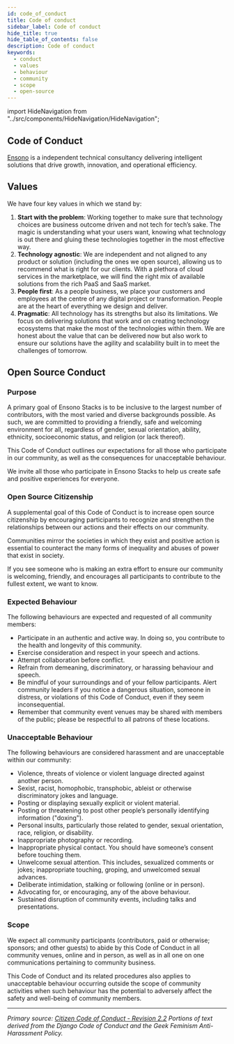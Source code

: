 ```yaml
---
id: code_of_conduct
title: Code of conduct
sidebar_label: Code of conduct
hide_title: true
hide_table_of_contents: false
description: Code of conduct
keywords:
  - conduct
  - values
  - behaviour
  - community
  - scope
  - open-source
---
```


import HideNavigation  from "../src/components/HideNavigation/HideNavigation";

## Code of Conduct

[Ensono](https://www.ensonodigital.com/about) is a independent technical consultancy delivering intelligent solutions that drive growth, innovation, and operational efficiency.

## Values

We have four key values in which we stand by:

1. **Start with the problem**: Working together to make sure that technology choices are business outcome driven and not tech for tech’s sake. The magic is understanding what your users want, knowing what technology is out there and gluing these   technologies together in the most effective way.
2. **Technology agnostic**: We are independent and not aligned to any product or solution (including the ones we open source), allowing us to recommend what is right for our clients. With a plethora of cloud services in the marketplace, we will find the right mix of available solutions from the rich PaaS and SaaS market.
3. **People first**: As a people business, we place your customers and employees at the centre of any digital project or transformation. People are at the heart of everything we design and deliver.
4. **Pragmatic**: All technology has its strengths but also its limitations. We focus on delivering solutions that work and on creating technology ecosystems that make the most of the technologies within them. We are honest about the value that can be delivered now but also work to ensure our solutions have the agility and scalability built in to meet the challenges of tomorrow.

## Open Source Conduct

### Purpose

A primary goal of Ensono Stacks is to be inclusive to the largest number of contributors, with the most varied and diverse backgrounds possible. As such, we are committed to providing a friendly, safe and welcoming environment for all, regardless of gender, sexual orientation, ability, ethnicity, socioeconomic status, and religion (or lack thereof).

This Code of Conduct outlines our expectations for all those who participate in our community, as well as the consequences for unacceptable behaviour.

We invite all those who participate in Ensono Stacks to help us create safe and positive experiences for everyone.

### Open Source Citizenship

A supplemental goal of this Code of Conduct is to increase open source citizenship by encouraging participants to recognize and strengthen the relationships between our actions and their effects on our community.

Communities mirror the societies in which they exist and positive action is essential to counteract the many forms of inequality and abuses of power that exist in society.

If you see someone who is making an extra effort to ensure our community is welcoming, friendly, and encourages all participants to contribute to the fullest extent, we want to know.

### Expected Behaviour

The following behaviours are expected and requested of all community members:

* Participate in an authentic and active way. In doing so, you contribute to the health and longevity of this community.
* Exercise consideration and respect in your speech and actions.
* Attempt collaboration before conflict.
* Refrain from demeaning, discriminatory, or harassing behaviour and speech.
* Be mindful of your surroundings and of your fellow participants. Alert community leaders if you notice a dangerous situation, someone in distress, or violations of this Code of Conduct, even if they seem inconsequential.
* Remember that community event venues may be shared with members of the public; please be respectful to all patrons of these locations.

### Unacceptable Behaviour

The following behaviours are considered harassment and are unacceptable within our community:

* Violence, threats of violence or violent language directed against another person.
* Sexist, racist, homophobic, transphobic, ableist or otherwise discriminatory jokes and language.
* Posting or displaying sexually explicit or violent material.
* Posting or threatening to post other people’s personally identifying information ("doxing").
* Personal insults, particularly those related to gender, sexual orientation, race, religion, or disability.
* Inappropriate photography or recording.
* Inappropriate physical contact. You should have someone’s consent before touching them.
* Unwelcome sexual attention. This includes, sexualized comments or jokes; inappropriate touching, groping, and unwelcomed sexual advances.
* Deliberate intimidation, stalking or following (online or in person).
* Advocating for, or encouraging, any of the above behaviour.
* Sustained disruption of community events, including talks and presentations.

### Scope

We expect all community participants (contributors, paid or otherwise; sponsors; and other guests) to abide by this Code of Conduct in all community venues, online and in person, as well as in all one on one communications pertaining to community business.

This Code of Conduct and its related procedures also applies to unacceptable behaviour occurring outside the scope of community activities when such behaviour has the potential to adversely affect the safety and well-being of community members.

***

*Primary source: [Citizen Code of Conduct - Revision 2.2](http://citizencodeofconduct.org/) Portions of text derived from the Django Code of Conduct and the Geek Feminism Anti-Harassment Policy.*

<HideNavigation next />
